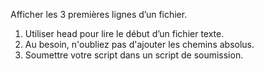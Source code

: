 Afficher les 3 premières lignes d’un fichier.

1. Utiliser head pour lire le début d’un fichier texte.
2. Au besoin, n'oubliez pas d'ajouter les chemins absolus.
3. Soumettre votre script dans un script de soumission.

